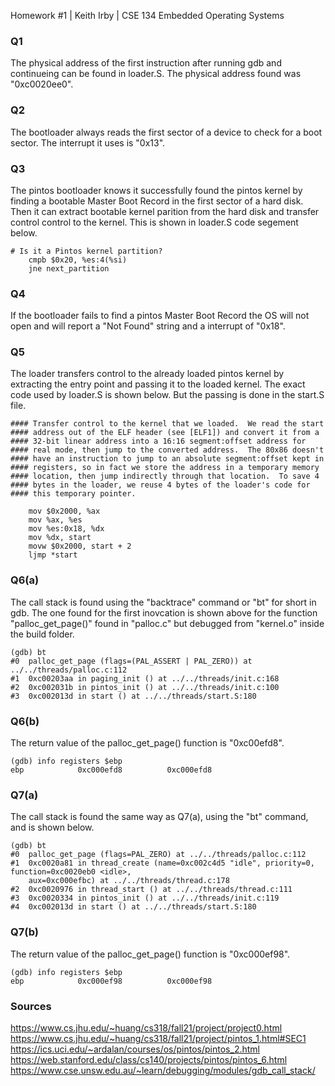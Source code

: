 Homework #1 | Keith Irby | CSE 134 Embedded Operating Systems

### Q1 
The physical address of the first instruction after running gdb and continueing can be found in loader.S. The physical address found was "0xc0020ee0". 

### Q2

The bootloader always reads the first sector of a device to check for a boot sector. The interrupt it uses is "0x13". 



### Q3 


The pintos bootloader knows it successfully found the pintos kernel by finding a bootable Master Boot Record in the first sector of a hard disk. Then it can extract bootable kernel parition from the hard disk and transfer control control to the kernel. This is shown in loader.S code segement below.

```
# Is it a Pintos kernel partition?
    cmpb $0x20, %es:4(%si)
    jne next_partition
```

### Q4

If the bootloader fails to find a pintos Master Boot Record the OS will not open and will report a "Not Found" string and a interrupt of "0x18".




### Q5

 The loader transfers control to the already loaded pintos kernel by extracting the entry point and passing it to the loaded kernel. The exact code used by loader.S is shown below. But the passing is done in the start.S file.

```
#### Transfer control to the kernel that we loaded.  We read the start
#### address out of the ELF header (see [ELF1]) and convert it from a
#### 32-bit linear address into a 16:16 segment:offset address for
#### real mode, then jump to the converted address.  The 80x86 doesn't
#### have an instruction to jump to an absolute segment:offset kept in
#### registers, so in fact we store the address in a temporary memory
#### location, then jump indirectly through that location.  To save 4
#### bytes in the loader, we reuse 4 bytes of the loader's code for
#### this temporary pointer.

    mov $0x2000, %ax
    mov %ax, %es
    mov %es:0x18, %dx
    mov %dx, start
    movw $0x2000, start + 2
    ljmp *start
```

### Q6(a)

The call stack is found using the "backtrace" command or "bt" for short in gdb. The one found for the first inovcation is shown above for the function "palloc_get_page()" found in "palloc.c" but debugged from "kernel.o" inside the build folder. 

```
(gdb) bt
#0  palloc_get_page (flags=(PAL_ASSERT | PAL_ZERO)) at ../../threads/palloc.c:112
#1  0xc00203aa in paging_init () at ../../threads/init.c:168
#2  0xc002031b in pintos_init () at ../../threads/init.c:100
#3  0xc002013d in start () at ../../threads/start.S:180
```

### Q6(b)

The return value of the palloc_get_page() function is "0xc00efd8". 

```
(gdb) info registers $ebp
ebp            0xc000efd8          0xc000efd8
```


### Q7(a)

The call stack is found the same way as Q7(a), using the "bt" command, and is shown below.

```
(gdb) bt
#0  palloc_get_page (flags=PAL_ZERO) at ../../threads/palloc.c:112
#1  0xc0020a81 in thread_create (name=0xc002c4d5 "idle", priority=0, function=0xc0020eb0 <idle>,
    aux=0xc000efbc) at ../../threads/thread.c:178
#2  0xc0020976 in thread_start () at ../../threads/thread.c:111
#3  0xc0020334 in pintos_init () at ../../threads/init.c:119
#4  0xc002013d in start () at ../../threads/start.S:180
```


### Q7(b) 


The return value of the palloc_get_page() function is "0xc000ef98". 

```
(gdb) info registers $ebp
ebp            0xc000ef98          0xc000ef98
```












### Sources 
https://www.cs.jhu.edu/~huang/cs318/fall21/project/project0.html
https://www.cs.jhu.edu/~huang/cs318/fall21/project/pintos_1.html#SEC1  
https://ics.uci.edu/~ardalan/courses/os/pintos/pintos_2.html
https://web.stanford.edu/class/cs140/projects/pintos/pintos_6.html
https://www.cse.unsw.edu.au/~learn/debugging/modules/gdb_call_stack/

   
